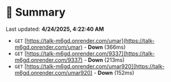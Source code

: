 # 📖 Summary
Last updated: **4/24/2025, 4:22:40 AM**

- `GET` [https://talk-m6gd.onrender.com/umar](https://talk-m6gd.onrender.com/umar) - **Down** (366ms)
- `GET` [https://talk-m6gd.onrender.com/9337](https://talk-m6gd.onrender.com/9337) - **Down** (213ms)
- `GET` [https://talk-m6gd.onrender.com/umar920](https://talk-m6gd.onrender.com/umar920) - **Down** (152ms)
